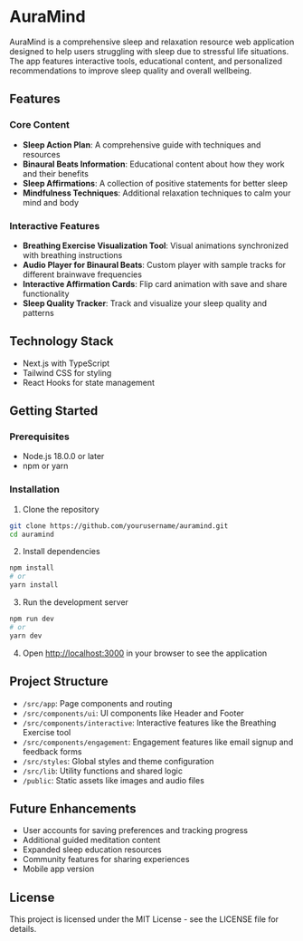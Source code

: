 # AuraMind

AuraMind is a comprehensive sleep and relaxation resource web application designed to help users struggling with sleep due to stressful life situations. The app features interactive tools, educational content, and personalized recommendations to improve sleep quality and overall wellbeing.

## Features

### Core Content
- **Sleep Action Plan**: A comprehensive guide with techniques and resources
- **Binaural Beats Information**: Educational content about how they work and their benefits
- **Sleep Affirmations**: A collection of positive statements for better sleep
- **Mindfulness Techniques**: Additional relaxation techniques to calm your mind and body

### Interactive Features
- **Breathing Exercise Visualization Tool**: Visual animations synchronized with breathing instructions
- **Audio Player for Binaural Beats**: Custom player with sample tracks for different brainwave frequencies
- **Interactive Affirmation Cards**: Flip card animation with save and share functionality
- **Sleep Quality Tracker**: Track and visualize your sleep quality and patterns

## Technology Stack
- Next.js with TypeScript
- Tailwind CSS for styling
- React Hooks for state management

## Getting Started

### Prerequisites
- Node.js 18.0.0 or later
- npm or yarn

### Installation

1. Clone the repository
```bash
git clone https://github.com/yourusername/auramind.git
cd auramind
```

2. Install dependencies
```bash
npm install
# or
yarn install
```

3. Run the development server
```bash
npm run dev
# or
yarn dev
```

4. Open [http://localhost:3000](http://localhost:3000) in your browser to see the application

## Project Structure
- `/src/app`: Page components and routing
- `/src/components/ui`: UI components like Header and Footer
- `/src/components/interactive`: Interactive features like the Breathing Exercise tool
- `/src/components/engagement`: Engagement features like email signup and feedback forms
- `/src/styles`: Global styles and theme configuration
- `/src/lib`: Utility functions and shared logic
- `/public`: Static assets like images and audio files

## Future Enhancements
- User accounts for saving preferences and tracking progress
- Additional guided meditation content
- Expanded sleep education resources
- Community features for sharing experiences
- Mobile app version

## License
This project is licensed under the MIT License - see the LICENSE file for details.
